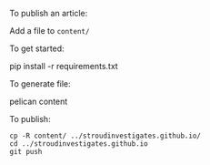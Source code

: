 To publish an article:

   Add a file to `content/`

To get started:

   pip install -r requirements.txt

To generate file:

   pelican content

To publish:

    cp -R content/ ../stroudinvestigates.github.io/
    cd ../stroudinvestigates.github.io
    git push   
